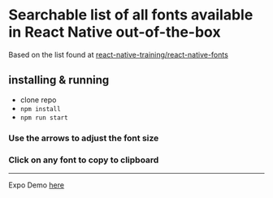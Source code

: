 # Searchable list of all fonts available in React Native out-of-the-box

Based on the list found at [react-native-training/react-native-fonts](https://github.com/react-native-training/react-native-fonts)

## installing & running

- clone repo
- `npm install`
- `npm run start`

### Use the arrows to adjust the font size

### Click on any font to copy to clipboard

---

Expo Demo [here](https://exp.host/@findmory/fontsInRN)
